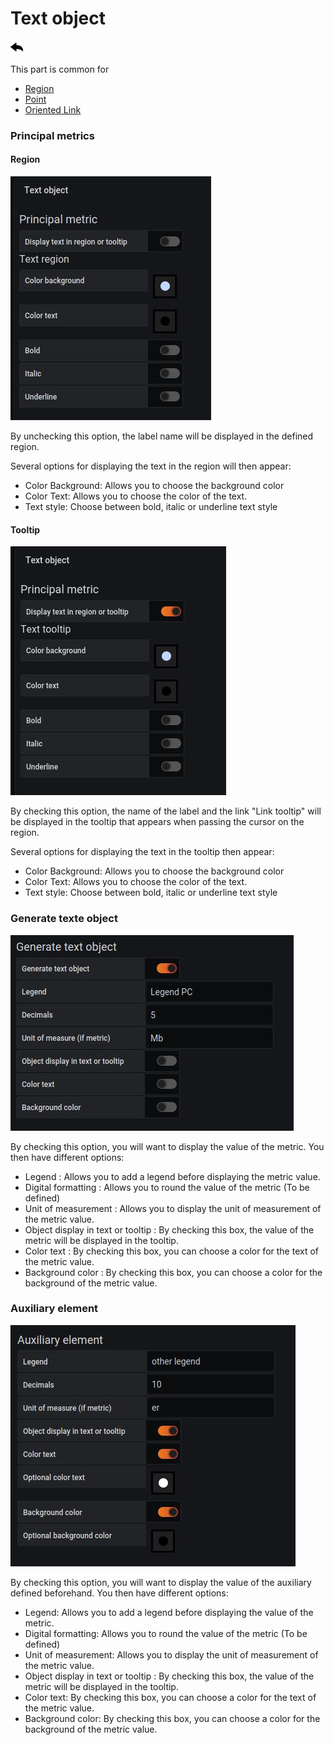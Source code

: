 # Text object

[![](../../screenshots/other/Go-back.png)](coordinates.md)

This part is common for

- [Region](coordinates-space-region.md)
- [Point](coordinates-space-point.md)
- [Oriented Link](coordinates-space-link.md)

### Principal metrics

#### Region

![text object](../../screenshots/editor/coordinates/text-object/textobject-principal-region.jpg)

By unchecking this option, the label name will be displayed in the defined region.

Several options for displaying the text in the region will then appear:

- Color Background: Allows you to choose the background color
- Color Text: Allows you to choose the color of the text.
- Text style: Choose between bold, italic or underline text style

#### Tooltip

![text object](../../screenshots/editor/coordinates/text-object/textobject-principal-tooltips.jpg)

By checking this option, the name of the label and the link "Link tooltip" will be displayed in the tooltip that appears when passing the cursor on the region.

Several options for displaying the text in the tooltip then appear:

- Color Background: Allows you to choose the background color
- Color Text: Allows you to choose the color of the text.
- Text style: Choose between bold, italic or underline text style

### Generate texte object

![text object](../../screenshots/editor/coordinates/text-object/textobject-generate.jpg)

By checking this option, you will want to display the value of the metric. You then have different options:

- Legend : Allows you to add a legend before displaying the metric value.
- Digital formatting : Allows you to round the value of the metric (To be defined)
- Unit of measurement : Allows you to display the unit of measurement of the metric value.
- Object display in text or tooltip : By checking this box, the value of the metric will be displayed in the tooltip.
- Color text : By checking this box, you can choose a color for the text of the metric value.
- Background color : By checking this box, you can choose a color for the background of the metric value.

### Auxiliary element

![text object](../../screenshots/editor/coordinates/text-object/textobject-auxiliary.jpg)

By checking this option, you will want to display the value of the auxiliary defined beforehand. You then have different options:

- Legend: Allows you to add a legend before displaying the value of the metric.
- Digital formatting: Allows you to round the value of the metric (To be defined)
- Unit of measurement: Allows you to display the unit of measurement of the metric value.
- Object display in text or tooltip : By checking this box, the value of the metric will be displayed in the tooltip.
- Color text: By checking this box, you can choose a color for the text of the metric value.
- Background color: By checking this box, you can choose a color for the background of the metric value.
